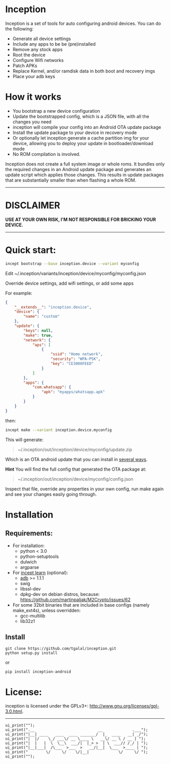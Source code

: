 Inception
=========
Inception is a set of tools for auto configuring android devices. You can do the following:

- Generate all device settings
- Include any apps to be be (pre)installed
- Remove any stock apps
- Root the device
- Configure Wifi networks
- Patch APKs
- Replace Kernel, and/or ramdisk data in both boot and recovery imgs
- Place your adb keys

# How it works

- You bootstrap a new device configuration
- Update the bootstrapped config, which is a JSON file, with all the changes you need
- inception will compile your config into an Android OTA update package
- Install the update package to your device in recovery mode
- Or optionally let inception generate a cache partition img for your device, allowing you to deploy your update in bootloader/download mode
- No ROM compilation is involved.

Inception does not create a full system image or whole roms. It bundles only the required changes in an Android update package and generates an update script which applies those changes. This results in update packages that are substantially smaller than when flashing a whole ROM.

---
# DISCLAIMER

**USE AT YOUR OWN RISK, I'M NOT RESPONSIBLE FOR BRICKING YOUR DEVICE.**

---

# Quick start:

```bash
incept bootstrap --base inception.device --variant myconfig
```

Edit ~/.inception/variants/inception/device/myconfig/myconfig.json

Override device settings, add wifi settings, or add some apps

For example:

```json
{
    "__extends__": "inception.device",
    "device": {
        "name": "custom"
    },
    "update": {
        "keys": null,
        "make": true,
        "network": {
            "aps": [
                {
                    "ssid": "Home network",
                    "security": "WPA-PSK",
                    "key": "CE3000FEED"
                }
            ]
        },
        "apps": {
            "com.whatsapp": {
                "apk": "myapps/whatsapp.apk"
            }
        }
    }
}

```
then:

```bash
incept make --variant inception.device.myconfig
```

This will generate:

 > ~/.inception/out/inception/device/myconfig/update.zip

Which is an OTA android update that you can install in [several ways](https://github.com/tgalal/inception/wiki/Prerequisites#for-installing-the-update-package).

**Hint**
You will find the full config that generated the OTA package at:

 > ~/.inception/out/inception/device/myconfig/config.json

Inspect that file, override any properties in your own config, run make again and see your changes easily going through.

# Installation

## Requirements:

- For installation:
  - python < 3.0
  - python-setuptools
  - dulwich
  - argparse
- For [incept learn](https://github.com/tgalal/inception/wiki/incept-learn) (optional):
  - [adb](https://pypi.python.org/pypi/adb) >= 1.1.1 
  - swig
  - libssl-dev
  - dpkg-dev on debian distros, because: https://github.com/martinpaljak/M2Crypto/issues/62
- For some 32bit binaries that are included in base configs (namely make_ext4s), unless overridden:
  - gcc-multilib
  - lib32z1

## Install

```
git clone https://github.com/tgalal/inception.git
python setup.py install
```
or
```
pip install inception-android
```

# License:

inception is licensed under the GPLv3+: http://www.gnu.org/licenses/gpl-3.0.html.

---

```
ui_print("");
ui_print(".__                            __             .___");
ui_print("|__| ____   ____  ____ _______/  |_  ____   __| _/");
ui_print("|  |/    \_/ ___\/ __ \____ \   __\/ __ \ / __ | ");
ui_print("|  |   |  \  \__\  ___/|  |_> >  | \  ___// /_/ | ");
ui_print("|__|___|  /\___  >___  >   __/|__|  \___  >____ | ");
ui_print("        \/     \/    \/|__|             \/     \/ ");
ui_print("");
```
